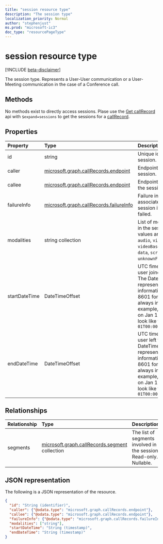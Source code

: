 ```yaml
---
title: "session resource type"
description: "The session type"
localization_priority: Normal
author: "stephenjust"
ms.prod: "microsoft-ic3"
doc_type: "resourcePageType"
---
```


# session resource type

[!INCLUDE [beta-disclaimer](../../includes/beta-disclaimer.md)]

The session type. Represents a User-User communication or a User-Meeting communication
in the case of a Conference call.

## Methods

No methods exist to directly access sessions. Plase use the [Get callRecord](../api/callrecords-callrecord-get.md)
api with `$expand=sessions` to get the sessions for a [callRecord](callrecords-callrecord.md).

## Properties

| Property     | Type        | Description |
|:-------------|:------------|:------------|
|id|string|Unique identifier for the session. Read-only.|
|caller|[microsoft.graph.callRecords.endpoint](callrecords-endpoint.md)|Endpoint that initiated the session.|
|callee|[microsoft.graph.callRecords.endpoint](callrecords-endpoint.md)|Endpoint that answered the session.|
|failureInfo|[microsoft.graph.callRecords.failureInfo](callrecords-failureinfo.md)|Failure information associated with the session if the session failed.|
|modalities|string collection|List of modalities present in the session. Possible values are: `unknown`, `audio`, `video`, `videoBasedScreenSharing`, `data`, `screenSharing`, `unknownFutureValue`.|
|startDateTime|DateTimeOffset|UTC fime when the first user joined the session. The DateTimeOffset type represents date and time information using ISO 8601 format and is always in UTC time. For example, midnight UTC on Jan 1, 2014 would look like this: `'2014-01-01T00:00:00Z'`|
|endDateTime|DateTimeOffset|UTC time when the last user left the session. The DateTimeOffset type represents date and time information using ISO 8601 format and is always in UTC time. For example, midnight UTC on Jan 1, 2014 would look like this: `'2014-01-01T00:00:00Z'`|


## Relationships

| Relationship | Type        | Description |
|:-------------|:------------|:------------|
|segments|[microsoft.graph.callRecords.segment](callrecords-segment.md) collection|The list of segments involved in the session. Read-only. Nullable.|

## JSON representation

The following is a JSON representation of the resource.

<!-- {
  "blockType": "resource",
  "optionalProperties": [

  ],
  "@odata.type": "microsoft.graph.callRecords.session",
  "baseType": "",
  "keyProperty": "id"
}-->

```json
{
  "id": "String (identifier)",
  "caller": {"@odata.type": "microsoft.graph.callRecords.endpoint"},
  "callee": {"@odata.type": "microsoft.graph.callRecords.endpoint"},
  "failureInfo": {"@odata.type": "microsoft.graph.callRecords.failureInfo"},
  "modalities": ["string"],
  "startDateTime": "String (timestamp)",
  "endDateTime": "String (timestamp)"
}
```

<!-- uuid: 16cd6b66-4b1a-43a1-adaf-3a886856ed98
2019-02-04 14:57:30 UTC -->
<!-- {
  "type": "#page.annotation",
  "description": "session resource",
  "keywords": "",
  "section": "documentation",
  "tocPath": ""
}-->
